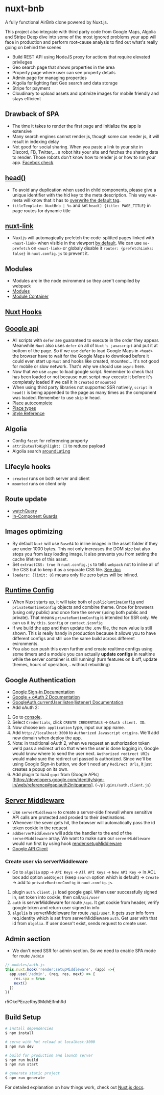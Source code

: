 # nuxt-bnb

A fully functional AirBnb clone powered by Nuxt.js.

This project also integrate with third party code from Google Maps, Algolia and Stripe
Deep dive into some of the most ignored problems your app will face in production and perform root-cause analysis to find out what's really going on behind the scenes
- Build REST API using NodeJS proxy for actions that require elevated privileges
- Geo search page that shows properties in the area
- Property page where user can see property details
- Admin page for managing properties
- Algolia for lighting fast Geo search and data storage
- Stripe for payment
- Cloudinary to upload assets and optimize images for mobile friendly and stays efficient

## Drawback of SPA
- The time it takes to render the first page and initialize the app is extensive
- Many search engines cannot render js, though some can render js, it will result in indexing delay
- Not good for social sharing. When you paste a link to your site in Discord, FB, Twitter,... a robot hits your site and fetches the sharing data to render. Those robots don't know how to render js or how to run your app. [Facebok check](https://developers.facebook.com/tools/debug)

## [head()](https://vue-meta.nuxtjs.org/api/)
- To avoid any duplication when used in child components, please give a unique identifier with the hid key to the meta description. This way vue-meta will know that it has to [overwrite the default tag](https://nuxtjs.org/docs/2.x/features/meta-tags-seo#local-settings).
- `titleTemplate: NuxtBnb | %s` and set `head() {title: PAGE_TITLE}` in page routes for dynamic title 

## [nuxt-link](https://nuxtjs.org/docs/2.x/features/nuxt-components#the-nuxtlink-component)
- Nuxt.js will automagically prefetch the code-splitted pages linked with `<nuxt-link>` when visible in the viewport [by default](https://nuxtjs.org/blog/introducing-smart-prefetching). We can use `no-prefetch` on `<nuxt-link>` or globaly disable it `router: {prefetchLinks: false}` in `nuxt.config.js` to prevent it.

## Modules
- Modules are in the node evironment so they aren't compiled by webpack
- [Modules](https://nuxtjs.org/docs/2.x/directory-structure/modules/)
- [Module Container](https://nuxtjs.org/docs/2.x/internals-glossary/internals-module-container)

## [Nuxt Hooks](https://nuxtjs.org/docs/2.x/configuration-glossary/configuration-hooks)

## [Google api](https://console.cloud.google.com)
-  All scripts with `defer` are guaranteed to execute in the order they appear. Meanwhile `Nuxt` also uses `defer` on all of `Nuxt's javascript` and put it at bottom of the page. So if we use `defer` to load Google Maps in `<head>` the browser have to wait for the Google Maps to download before it could even start up `Nuxt` and hooks like created, mounted... It's not good for mobile or slow network. That's why we should use `async` here.
- Now that we use `async` to load google script. Remember to check that has been loaded or not because nuxt script may execute it before it's completely loaded if we call it in `created` or `mounted`
- When using third party libraries not supported SSR natively, `script` in `head()` is being appended to the page as many times as the component was loaded. Remember to use `skip` in head.
- [Place autocomplete](https://developers.google.com/maps/documentation/javascript/places-autocomplete)
- [Place types](https://developers.google.com/maps/documentation/places/web-service/supported_types)
- [Style Reference](https://developers.google.com/maps/documentation/javascript/style-reference?hl=en)

## Algolia
- Config `facet` for referencing property
- `attributesToHighlight: []` to reduce payload
- Algolia search [aroundLatLng](https://www.algolia.com/doc/api-reference/api-parameters/aroundLatLng/?client=javascript)


## Lifecyle hooks
- `created` runs on both server and client
- `mounted` runs on client only

## Route update
- [watchQuery](https://nuxtjs.org/docs/2.x/components-glossary/pages-watchquery/)
- [In-Component Guards](https://router.vuejs.org/guide/advanced/navigation-guards.html#in-component-guards)

## Images optimizing
- By default `Nuxt` will use `Base64` to inline images in the asset folder if they are under 1000 bytes. This not only increases the DOM size but also stops you from lazy loading image. It also prevents you from setting the cache lifetime of this asset.
- Set `extractCSS: true` in `nuxt.config.js` to tells `webpack` not to inline all of the CSS but to keep it as a separate CSS file. [See doc](https://nuxtjs.org/docs/2.x/configuration-glossary/configuration-build#extractcss)
- `loaders: {limit: 0}` means only file zero bytes will be inlined.

## [Runtime Config](https://nuxtjs.org/docs/2.x/directory-structure/nuxt-config#runtimeconfig)
- When Nuxt starts up, it will take both of `publicRuntimeConfig` and `privateRuntimeConfig` objects and combine theme. Once for browsers (using only public) and once fore the server (using both public and private). That means `privateRuntimeConfig` is intended for SSR only. We can us it by `this.$config` or `context.$config`
- If we build the app and then update the .env file, the new value is still shown. This is really handy in production because it allows you to have different configs and still use the same build across different evironments. 
- You also can push this even further and create realtime configs using some timers and a module you can actually **update configs** in realtime while the server container is still running! (turn features on & off, update themes, hours of operation,.. without rebuilding)

## Google Authentication 
- [Google Sign-in Documentation](https://developers.google.com/identity/sign-in/web/sign-in)
- [Google + oAuth 2 Documentation](https://developers.google.com/identity/protocols/oauth2)
- [GoogleAuth.currentUser.listen(listener) Documentation](https://developers.google.com/identity/sign-in/web/reference#googleauthcurrentuserlistenlistener)
- Add oAuth 2:
1. Go to [console](https://console.developers.google.com/). 
2. Select `Credentials`, click `CREATE CREDENTIALS` -> `OAuth client. ID`.
3. Now choose `Web application` type, input our app name.
4. Add `http://localhost:3000` to `Authorized Javascript origins`. We'll add new domain when deploy the app.
5. Note: in traditional oAuth 2, when we request an authorization token we'd pass a redirect url so that when the user is done logging in, Google would know where to send the user next. `Authorized redirect URIs` would make sure the redirect url passed is authorized. Since we'll be using Google Sign-in button, we don't need any `Redirect Urls`, it just creates a popup on its own.
6. Add plugin to load `gapi` from (Google APIs)[https://developers.google.com/identity/sign-in/web/reference#gapiauth2initparams]. (`~/plugins/auth.client.js`)

## [Server Middleware](https://nuxtjs.org/docs/2.x/configuration-glossary/configuration-servermiddleware)
- Use `serverMiddleware` to create a server-side firewall where sensitive API calls are protected and proxied to their destinations.
- Whenever the sever gets hit, the browser will automatically pass the id token cookie in the request
- `addServerMiddleware` will adds the handler to the end of the `serverMiddleware` array. We want to make sure our `serverMiddleware` would run first by using hook [render:setupMiddleware](https://nuxtjs.org/docs/2.x/internals-glossary/internals-renderer#hooks)
- [Google API Client](https://developers.google.com/identity/sign-in/web/backend-auth#using-a-google-api-client-library)
### Create user via serverMiddleware
- Go to `algolia` app -> `API Keys` -> `All API Keys` -> `New API Key` -> In ACL box add option `addObject` (keep `search` option which is default) -> `Create` -> add to `privateRuntimeConfig` in `nuxt.config.js`.
1. plugin `auth.client.js` load google gapi. When user successfully signed in, set token into cookie, then call`/api/user`
2. `auth` is serverMiddleware for route `/api`. It get cookie from header, verify google token and return user signed in info
3. `algolia` is serverMiddleware for route `/api/user`. It gets user info form req.identity which is set from serverMiddleware `auth`. Get user with that id from `Algolia`. If user doesn't exist, sends request to create user.

## Admin section
- We don't need SSR for admin section. So we need to enable SPA mode for route `/admin`
```js
// modules/auth.js
this.nuxt.hook('render:setupMiddleware', (app) =>{
  app.use('/admin', (req, res, next) => {
    res.spa = true
    next()
  })
})
```

r5OkePEczeRny3MdhElfmhRd
## Build Setup

```bash
# install dependencies
$ npm install

# serve with hot reload at localhost:3000
$ npm run dev

# build for production and launch server
$ npm run build
$ npm run start

# generate static project
$ npm run generate
```

For detailed explanation on how things work, check out [Nuxt.js docs](https://nuxtjs.org).
